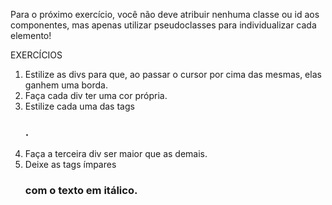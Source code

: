 Para o próximo exercício, você não deve atribuir nenhuma classe ou id aos componentes, mas apenas utilizar pseudoclasses para individualizar cada elemento!

EXERCÍCIOS

  1. Estilize as divs para que, ao passar o cursor por cima das mesmas, elas
  ganhem uma borda.
  2. Faça cada div ter uma cor própria.
  3. Estilize cada uma das tags <h3>.
  4. Faça a terceira div ser maior que as demais.
  5. Deixe as tags ímpares <h3> com o texto em itálico.
